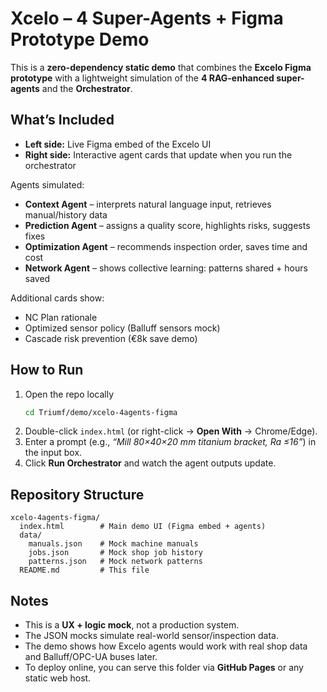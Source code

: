 # Xcelo – 4 Super-Agents + Figma Prototype Demo

This is a **zero-dependency static demo** that combines the **Excelo Figma prototype** with a lightweight simulation of the **4 RAG-enhanced super-agents** and the **Orchestrator**.

## What’s Included
- **Left side:** Live Figma embed of the Excelo UI  
- **Right side:** Interactive agent cards that update when you run the orchestrator  

Agents simulated:
- **Context Agent** – interprets natural language input, retrieves manual/history data  
- **Prediction Agent** – assigns a quality score, highlights risks, suggests fixes  
- **Optimization Agent** – recommends inspection order, saves time and cost  
- **Network Agent** – shows collective learning: patterns shared + hours saved  

Additional cards show:
- NC Plan rationale  
- Optimized sensor policy (Balluff sensors mock)  
- Cascade risk prevention (€8k save demo)  

## How to Run
1. Open the repo locally  
   ```bash
   cd Triumf/demo/xcelo-4agents-figma
   ```
2. Double-click `index.html` (or right-click → **Open With** → Chrome/Edge).  
3. Enter a prompt (e.g., *“Mill 80×40×20 mm titanium bracket, Ra ≤16”*) in the input box.  
4. Click **Run Orchestrator** and watch the agent outputs update.

## Repository Structure
```
xcelo-4agents-figma/
  index.html        # Main demo UI (Figma embed + agents)
  data/
    manuals.json    # Mock machine manuals
    jobs.json       # Mock shop job history
    patterns.json   # Mock network patterns
  README.md         # This file
```

## Notes
- This is a **UX + logic mock**, not a production system.  
- The JSON mocks simulate real-world sensor/inspection data.  
- The demo shows how Excelo agents would work with real shop data and Balluff/OPC-UA buses later.  
- To deploy online, you can serve this folder via **GitHub Pages** or any static web host.  
